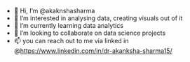 - 👋 Hi, I’m @akaknshasharma
- 👀 I’m interested in analysing data, creating visuals out of it
- 🌱 I’m currently learning data analytics
- 💞️ I’m looking to collaborate on data science projects
- 📫 you can reach out to me via linked in @https://www.linkedin.com/in/dr-akanksha-sharma15/

<!---
akaknshasharma/akaknshasharma is a ✨ special ✨ repository because its `README.md` (this file) appears on your GitHub profile.
You can click the Preview link to take a look at your changes.
--->
